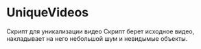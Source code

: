 # UniqueVideos
Скрипт для уникализации видео
Скрипт берет исходное видео, накладывает на него небольшой шум и невидымые объекты.
